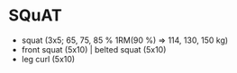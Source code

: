 # SQuAT
* squat (3x5; 65, 75, 85 % 1RM(90 %) => 114, 130, 150 kg)
* front squat (5x10) | belted squat (5x10)
* leg curl (5x10)
